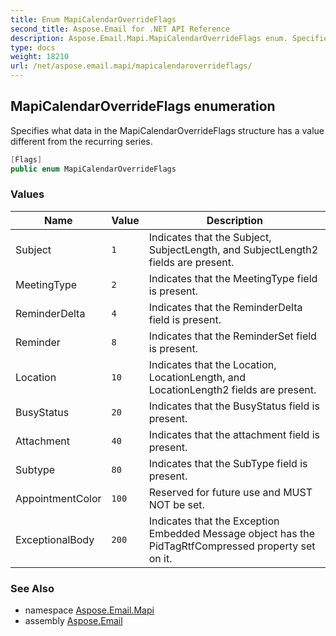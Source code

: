 ```yaml
---
title: Enum MapiCalendarOverrideFlags
second_title: Aspose.Email for .NET API Reference
description: Aspose.Email.Mapi.MapiCalendarOverrideFlags enum. Specifies what data in the MapiCalendarOverrideFlags structure has a value different from the recurring series
type: docs
weight: 18210
url: /net/aspose.email.mapi/mapicalendaroverrideflags/
---
```

## MapiCalendarOverrideFlags enumeration

Specifies what data in the MapiCalendarOverrideFlags structure has a value different from the recurring series.

```csharp
[Flags]
public enum MapiCalendarOverrideFlags
```

### Values

| Name | Value | Description |
| --- | --- | --- |
| Subject | `1` | Indicates that the Subject, SubjectLength, and SubjectLength2 fields are present. |
| MeetingType | `2` | Indicates that the MeetingType field is present. |
| ReminderDelta | `4` | Indicates that the ReminderDelta field is present. |
| Reminder | `8` | Indicates that the ReminderSet field is present. |
| Location | `10` | Indicates that the Location, LocationLength, and LocationLength2 fields are present. |
| BusyStatus | `20` | Indicates that the BusyStatus field is present. |
| Attachment | `40` | Indicates that the attachment field is present. |
| Subtype | `80` | Indicates that the SubType field is present. |
| AppointmentColor | `100` | Reserved for future use and MUST NOT be set. |
| ExceptionalBody | `200` | Indicates that the Exception Embedded Message object has the PidTagRtfCompressed property set on it. |

### See Also

* namespace [Aspose.Email.Mapi](../../aspose.email.mapi/)
* assembly [Aspose.Email](../../)


